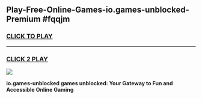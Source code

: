 
## Play-Free-Online-Games-io.games-unblocked-Premium #fqqjm
<h3>
<a href="https://premium.freeplayer.one?title=io.games-unblocked&ref=8M">CLICK TO PLAY</a></h3>
<hr>

<h3>
<a href="https://premium.freeplayer.one?title=io.games-unblocked&ref=8M">CLICK 2 PLAY</a>
  
</h3>

<a href="https://premium.freeplayer.one?title=io.games-unblocked&ref=8M"><img src="https://clearcache.store/games.png"></a>


**io.games-unblocked games unblocked: Your Gateway to Fun and Accessible Online Gaming**
